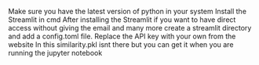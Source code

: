 Make sure you have the latest version of python in your system
Install the Streamlit in cmd
After installing the Streamlit if you want to have direct access without giving the email and many more create a streamlit directory and add a config.toml file.
Replace the API key with your own from the website
In this similarity.pkl isnt there but you can get it when you are running the jupyter notebook
